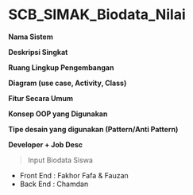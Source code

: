 # SCB_SIMAK_Biodata_Nilai 


**Nama Sistem**
>

**Deskripsi Singkat**
>

**Ruang Lingkup Pengembangan**
>

**Diagram (use case, Activity, Class)**
>

**Fitur Secara Umum**
>

**Konsep OOP yang Digunakan**
>

**Tipe desain yang digunakan (Pattern/Anti Pattern)**
>

**Developer + Job Desc**
> Input Biodata Siswa
- Front End : Fakhor Fafa & Fauzan
- Back End  : Chamdan
